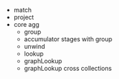 - match
- project
- core agg
  - group
  - accumulator stages with group
  - unwind
  - lookup
  - graphLookup
  - graphLookup cross collections
